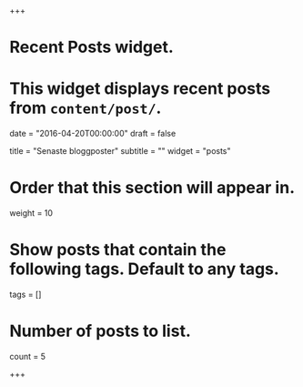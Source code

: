 +++
# Recent Posts widget.
# This widget displays recent posts from `content/post/`.

date = "2016-04-20T00:00:00"
draft = false

title = "Senaste bloggposter"
subtitle = ""
widget = "posts"

# Order that this section will appear in.
weight = 10

# Show posts that contain the following tags. Default to any tags.
tags = []

# Number of posts to list.
count = 5

+++

